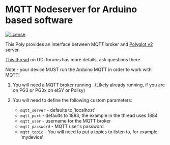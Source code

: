 
# MQTT Nodeserver for Arduino based software

[![license](https://img.shields.io/github/license/mashape/apistatus.svg)](https://github.com/exking/udi-mqtt-poly/blob/master/LICENSE)

This Poly provides an interface between MQTT broker and [Polyglot v2](https://github.com/UniversalDevicesInc/polyglot-v2) server.

[This thread](https://forum.universal-devices.com/topic/24538-sonoff/?tab=comments#comment-244571) on UDI forums has more details, ask questions there.

Note - your device MUST run the Arduino MQTT in order to work with MQTT!

 1. You will need a MQTT broker running . (Likely already running, if you are on PG3 or PG3x on eISY or Polisy)

 2. You will need to define the following custom parameters:
	 - `mqtt_server` - defaults to 'localhost' 
	 - `mqtt_port` - defaults to 1883, the example in the thread uses 1884  
	 - `mqtt_user` - username for the MQTT broker  
	 - `mqtt_password` - MQTT user's password  
	 - `mqtt_topic` - You will need to put a topics to listen to, for example: 'mydevice'

